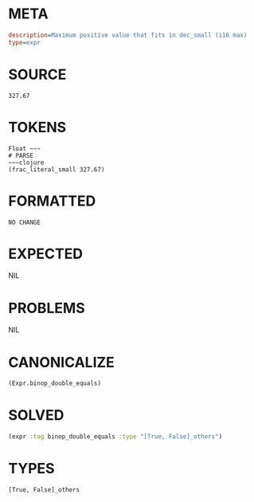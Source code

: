 # META
~~~ini
description=Maximum positive value that fits in dec_small (i16 max)
type=expr
~~~
# SOURCE
~~~roc
327.67
~~~
# TOKENS
~~~text
Float ~~~
# PARSE
~~~clojure
(frac_literal_small 327.67)
~~~
# FORMATTED
~~~roc
NO CHANGE
~~~
# EXPECTED
NIL
# PROBLEMS
NIL
# CANONICALIZE
~~~clojure
(Expr.binop_double_equals)
~~~
# SOLVED
~~~clojure
(expr :tag binop_double_equals :type "[True, False]_others")
~~~
# TYPES
~~~roc
[True, False]_others
~~~
